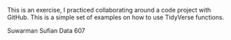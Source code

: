 
This is an exercise, I practiced collaborating around a code project with GitHub.
This is a simple set of examples on how to use TidyVerse functions.

Suwarman Sufian Data 607